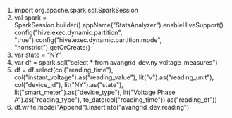 1. import org.apache.spark.sql.SparkSession
2. val spark = SparkSession.builder().appName("StatsAnalyzer").enableHiveSupport().config("hive.exec.dynamic.partition", "true").config("hive.exec.dynamic.partition.mode", "nonstrict").getOrCreate()
4. var state = "NY"
5. var df = spark.sql("select * from avangrid_dev.ny_voltage_measures")
6. df = df.select(col("reading_time"), col("instant_voltage").as("reading_value"), lit("v").as("reading_unit"), col("device_id"), lit("NY").as("state"), lit("smart_meter").as("device_type"), lit("Voltage Phase A").as("reading_type"),  to_date(col("reading_time")).as("reading_dt"))
7. df.write.mode("Append").insertInto("avangrid_dev.reading")

